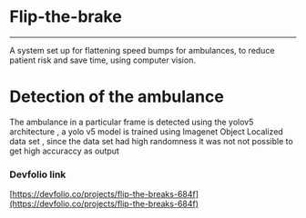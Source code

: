 # Flip-the-brake
-----
A system set up for flattening speed bumps for ambulances, to reduce patient risk and save time, using computer vision.

# Detection of the ambulance
The ambulance in a particular frame is detected using the yolov5 architecture , a yolo v5 model is trained using Imagenet Object Localized data set , since the data set had high randomness it was not not possible to get high accuraccy as output

### Devfolio link

[https://devfolio.co/projects/flip-the-breaks-684f](https://devfolio.co/projects/flip-the-breaks-684f)
